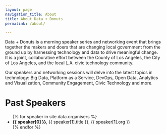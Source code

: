 ```yaml
---
layout: page
navigation_title: About
title: About Data + Donuts
permalink: /about/

---
```


<p>Data + Donuts is a morning speaker series and networking event that brings together the makers and doers that are changing local government from the ground up by harnessing technology and data to drive meaningful change.  It is a joint, collaborative effort between the County of Los Angeles, the City of Los Angeles, and the local L.A. civic technology community.</p>

<p>Our speakers and networking sessions will delve into the latest topics in technology: Big Data, Platform as a Service, DevOps, Open Data, Analytics and Visualization, Community Engagement, Civic Technology and more.</p>

<h1>Past Speakers</h1>
<ul>
{% for speaker in site.data.organisers %}
  <li>
      <strong>{{ speaker[0] }}</strong>, {{ speaker[1].title }}, {{ speaker[1].org }}
  </li>
{% endfor %}
</ul>
